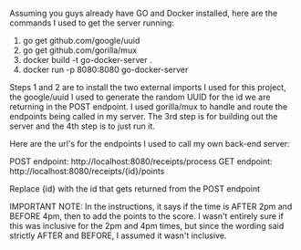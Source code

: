 Assuming you guys already have GO and Docker installed, here are the commands I used to get the server running:

1. go get github.com/google/uuid
2. go get github.com/gorilla/mux
3. docker build -t go-docker-server .
4. docker run -p 8080:8080 go-docker-server

Steps 1 and 2 are to install the two external imports I used for this project, the google/uuid I used to generate the random UUID for the id we are returning in the POST endpoint. I used gorilla/mux to handle and route the endpoints being called in my server. The 3rd step is for building out the server and the 4th step is to just run it.

Here are the url's for the endpoints I used to call my own back-end server:

POST endpoint: http://localhost:8080/receipts/process
GET endpoint: http://localhost:8080/receipts/{id}/points

Replace {id} with the id that gets returned from the POST endpoint

IMPORTANT NOTE: In the instructions, it says if the time is AFTER 2pm and BEFORE 4pm, then to add the points to the score. I wasn't entirely sure if this was inclusive for the 2pm and 4pm times, but since the wording said strictly AFTER and BEFORE, I assumed it wasn't inclusive.